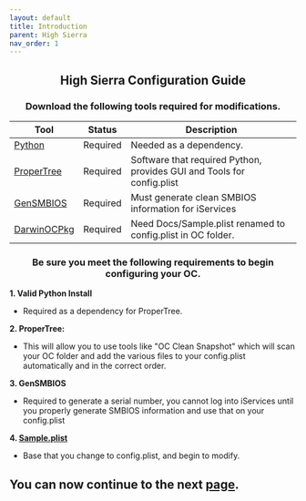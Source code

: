 ```yaml
---
layout: default
title: Introduction
parent: High Sierra
nav_order: 1
---
```


<h2 align="center">High Sierra Configuration Guide</h2>
<h3 align="center">Download the following tools required for modifications.</h3>

| Tool  | Status | Description | 
| ----- | ----- | ----- |
| [Python](https://www.python.org/downloads/) | Required | Needed as a dependency. |
| [ProperTree](https://github.com/corpnewt/ProperTree) | Required | Software that required Python, provides GUI and Tools for config.plist |
| [GenSMBIOS](https://github.com/corpnewt/GenSMBIOS) | Required | Must generate clean SMBIOS information for iServices |
| [DarwinOCPkg](https://github.com/royalgraphx/DarwinOCPkg/blob/main/Docs/Sample.plist) | Required | Need Docs/Sample.plist renamed to config.plist in OC folder. |

<h3 align="center">Be sure you meet the following requirements to begin configuring your OC.</h3>

**1. Valid Python Install**
- Required as a dependency for ProperTree.

**2. ProperTree:**
- This will allow you to use tools like "OC Clean Snapshot" which will scan your OC folder and add the various files to your config.plist automatically and in the correct order.

**3. GenSMBIOS**
- Required to generate a serial number, you cannot log into iServices until you properly generate SMBIOS information and use that on your config.plist

**4. [Sample.plist](https://github.com/royalgraphx/DarwinOCPkg/blob/main/Docs/Sample.plist)**
- Base that you change to config.plist, and begin to modify.

## You can now continue to the next <a href="../01-ACPI">page</a>.
